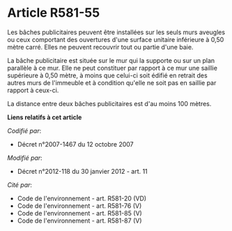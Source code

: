 # Article R581-55

Les bâches publicitaires peuvent être installées sur les seuls murs aveugles ou ceux comportant des ouvertures d'une surface
unitaire inférieure à 0,50 mètre carré. Elles ne peuvent recouvrir tout ou partie d'une baie. 

La bâche publicitaire est située sur le mur qui la supporte ou sur un plan parallèle à ce mur. Elle ne peut constituer par
rapport à ce mur une saillie supérieure à 0,50 mètre, à moins que celui-ci soit édifié en retrait des autres murs de
l'immeuble et à condition qu'elle ne soit pas en saillie par rapport à ceux-ci. 

La distance entre deux bâches publicitaires est d'au moins 100 mètres.

**Liens relatifs à cet article**

_Codifié par_:

  - Décret n°2007-1467 du 12 octobre 2007

_Modifié par_:

  - Décret n°2012-118 du 30 janvier 2012 - art. 11

_Cité par_:

  - Code de l'environnement - art. R581-20 (VD)
  - Code de l'environnement - art. R581-76 (V)
  - Code de l'environnement - art. R581-85 (V)
  - Code de l'environnement - art. R581-87 (V)
